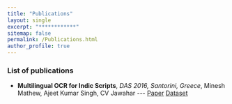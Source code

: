 ```yaml
---
title: "Publications"
layout: single
excerpt: "************"
sitemap: false
permalink: /Publications.html
author_profile: true
---
```

### List of publications   ###
- **Multilingual OCR for Indic Scripts**, *DAS 2016, Santorini, Greece*, Minesh Mathew, Ajeet Kumar Singh, CV Jawahar
	--- [Paper][1]  [Dataset][2]

[1]: https://cvit.iiit.ac.in/images/ConferencePapers/2016/MultiLingualOCRforIndicScripts.pdf
[2]: http://ocr.iiit.ac.in/Hindi100.html
